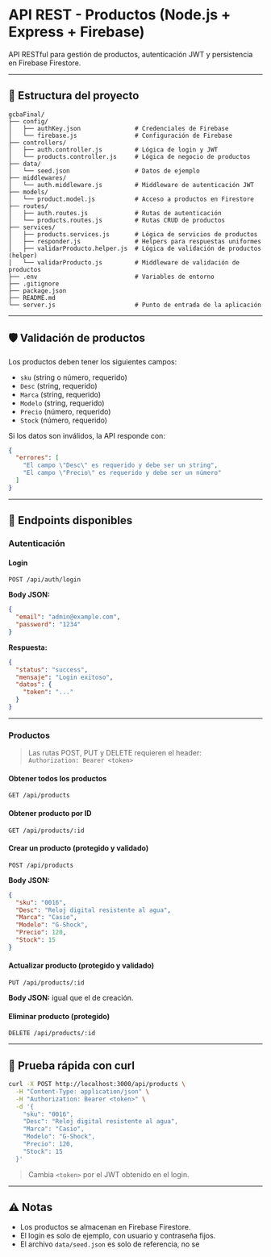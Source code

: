 # API REST - Productos (Node.js + Express + Firebase)

API RESTful para gestión de productos, autenticación JWT y persistencia en Firebase Firestore.

---

## 📁 Estructura del proyecto

```
gcbaFinal/
├── config/
│   ├── authKey.json               # Credenciales de Firebase
│   └── firebase.js                # Configuración de Firebase
├── controllers/
│   ├── auth.controller.js         # Lógica de login y JWT
│   └── products.controller.js     # Lógica de negocio de productos
├── data/
│   └── seed.json                  # Datos de ejemplo
├── middlewares/
│   └── auth.middleware.js         # Middleware de autenticación JWT
├── models/
│   └── product.model.js           # Acceso a productos en Firestore
├── routes/
│   ├── auth.routes.js             # Rutas de autenticación
│   └── products.routes.js         # Rutas CRUD de productos
├── services/
│   ├── products.services.js       # Lógica de servicios de productos
│   ├── responder.js               # Helpers para respuestas uniformes
│   ├── validarProducto.helper.js  # Lógica de validación de productos (helper)
│   └── validarProducto.js         # Middleware de validación de productos
├── .env                           # Variables de entorno
├── .gitignore
├── package.json
├── README.md
└── server.js                      # Punto de entrada de la aplicación
```

---

## 🛡️ Validación de productos

Los productos deben tener los siguientes campos:

- `sku` (string o número, requerido)
- `Desc` (string, requerido)
- `Marca` (string, requerido)
- `Modelo` (string, requerido)
- `Precio` (número, requerido)
- `Stock` (número, requerido)

Si los datos son inválidos, la API responde con:

```json
{
  "errores": [
    "El campo \"Desc\" es requerido y debe ser un string",
    "El campo \"Precio\" es requerido y debe ser un número"
  ]
}
```

---

## 🔀 Endpoints disponibles

### Autenticación

#### Login
```
POST /api/auth/login
```
**Body JSON:**
```json
{
  "email": "admin@example.com",
  "password": "1234"
}
```
**Respuesta:**
```json
{
  "status": "success",
  "mensaje": "Login exitoso",
  "datos": {
    "token": "..."
  }
}
```

---

### Productos

> Las rutas POST, PUT y DELETE requieren el header:  
> `Authorization: Bearer <token>`

#### Obtener todos los productos
```
GET /api/products
```

#### Obtener producto por ID
```
GET /api/products/:id
```

#### Crear un producto (protegido y validado)
```
POST /api/products
```
**Body JSON:**
```json
{
  "sku": "0016",
  "Desc": "Reloj digital resistente al agua",
  "Marca": "Casio",
  "Modelo": "G-Shock",
  "Precio": 120,
  "Stock": 15
}
```

#### Actualizar producto (protegido y validado)
```
PUT /api/products/:id
```
**Body JSON:** igual que el de creación.

#### Eliminar producto (protegido)
```
DELETE /api/products/:id
```

---

## 🧪 Prueba rápida con curl

```bash
curl -X POST http://localhost:3000/api/products \
  -H "Content-Type: application/json" \
  -H "Authorization: Bearer <token>" \
  -d '{
    "sku": "0016",
    "Desc": "Reloj digital resistente al agua",
    "Marca": "Casio",
    "Modelo": "G-Shock",
    "Precio": 120,
    "Stock": 15
  }'
```

> Cambia `<token>` por el JWT obtenido en el login.

---

## ⚠️ Notas

- Los productos se almacenan en Firebase Firestore.
- El login es solo de ejemplo, con usuario y contraseña fijos.
- El archivo `data/seed.json` es solo de referencia, no se